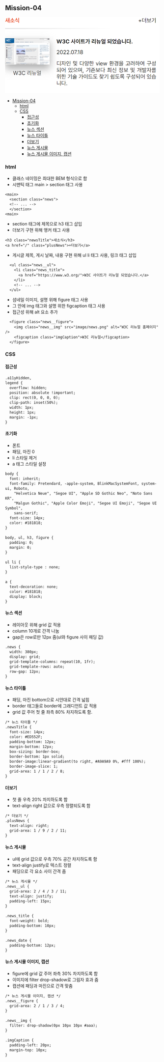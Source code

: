 ## Mission-04

![구현-스크린샷](./mission-04.png)

- [Mission-04](#mission-04)
  - [html](#html)
  - [CSS](#css)
    - [접근성](#접근성)
    - [초기화](#초기화)
    - [뉴스 섹션](#뉴스-섹션)
    - [뉴스 타이틀](#뉴스-타이틀)
    - [더보기](#더보기)
    - [뉴스 게시물](#뉴스-게시물)
    - [뉴스 게시물 이미지, 캡션](#뉴스-게시물-이미지-캡션)

### html

- 클래스 네이밍은 최대한 BEM 형식으로 함
- 시맨틱 태그 main > section 태그 사용
```
<main>
  <section class="news">
  <!-- ... -->
  </section>
<main>
```

- section 태그에 제목으로 h3 태그 삽입
- 더보기 구현 위해 앵커 태그 사용
```
<h3 class="newsTitle">새소식</h3>
<a href="/" class="plusNews">+더보기</a>
```

- 게시글 제목, 게시 날짜, 내용 구현 위해 ul li 태그 사용, 링크 태그 삽입
```
  <ul class="news__ul">
    <li class="news_title">
      <a href="https://www.w3.org/">W3C 사이트가 리뉴얼 되었습니다.</a>
    </li>
    <!-- ... -->
  </ul>
```

- 섬네일 이미지, 설명 위해 figure 태그 사용
- 그 안에 img 태그와 설명 위한 figcaption 태그 사용
- 접근성 위해 alt 요소 추가
```
  <figure class="news__figure">
    <img class="news__img" src="image/news.png" alt="W3C 리뉴얼 홈페이지" />
    <figcaption class="imgCaption">W3C 리뉴얼</figcaption>
  </figure>
```


### CSS

#### 접근성
```
.a11yHidden,
legend {
  overflow: hidden;
  position: absolute !important;
  clip: rect(0, 0, 0, 0);
  clip-path: inset(50%);
  width: 1px;
  height: 1px;
  margin: -1px;
}
```

#### 초기화
- 폰트
- 패딩, 마진 0
- li 스타일 제거
- a 태그 스타일 설정
```
body {
  font: inherit;
  font-family: Pretendard, -apple-system, BlinkMacSystemFont, system-ui, Roboto,
    "Helvetica Neue", "Segoe UI", "Apple SD Gothic Neo", "Noto Sans KR",
    "Malgun Gothic", "Apple Color Emoji", "Segoe UI Emoji", "Segoe UI Symbol",
    sans-serif;
  font-size: 14px;
  color: #181818;
}

body, ul, h3, figure {
  padding: 0;
  margin: 0;
}

ul li {
  list-style-type : none;
}

a {
  text-decoration: none;
  color: #181818;
  display: block;
}
```

#### 뉴스 섹션

- 레이아웃 위해 grid 값 적용
- column 10개로 간격 나눔
- gap은 row로만 12px 줌(ul와 figure 사이 패딩 값)
```
.news {
  width: 380px;
  display: grid;
  grid-template-columns: repeat(10, 1fr);
  grid-template-rows: auto;
  row-gap: 12px;
}
```

#### 뉴스 타이틀

- 패딩, 마진 bottom으로 시안대로 간격 넓힘
- border 태그들로 border에 그래디언트 값 적용
- grid 값 주어 첫 줄 좌측 80% 차지하도록 함.
```
/* 뉴스 타이틀 */
.newsTitle {
  font-size: 14px;
  color: #ED552F;
  padding-bottom: 12px;
  margin-bottom: 12px;
  box-sizing: border-box;
  border-bottom: 1px solid;
  border-image:linear-gradient(to right, #A9A9A9 0%, #fff 100%);
  border-image-slice: 1;
  grid-area: 1 / 1 / 2 / 8;
}
```

#### 더보기

- 첫 줄 우측 20% 차지하도록 함
- text-align right 값으로 우측 정렬되도록 함
  
```
/* 더보기 */
.plusNews {
  text-align: right;
  grid-area: 1 / 9 / 2 / 11;
}
```

#### 뉴스 게시물

- ul에 grid 값으로 우측 70% 공간 차지하도록 함
- text-align justify로 텍스트 정렬
- 패딩으로 각 요소 사이 간격 줌
  
```
/* 뉴스 게시물 */
.news__ul {
  grid-area: 2 / 4 / 3 / 11;
  text-align: justify;
  padding-left: 15px;
}

.news_title {
  font-weight: bold;
  padding-bottom: 10px;
}

.news_date {
  padding-bottom: 12px;
}
```

#### 뉴스 게시물 이미지, 캡션

- figure에 grid 값 주어 좌측 30% 차지하도록 함
- 이미지에 filter drop-shadow로 그림자 효과 줌
- 캡션에 패딩과 마진으로 간격 맞춤

```
/* 뉴스 게시물 이미지, 캡션 */
.news__figure {
  grid-area: 2 / 1 / 3 / 4;
}

.news__img {
  filter: drop-shadow(0px 10px 10px #aaa);
}

.imgCaption {
  padding-left: 20px;
  margin-top: 10px;
}
```